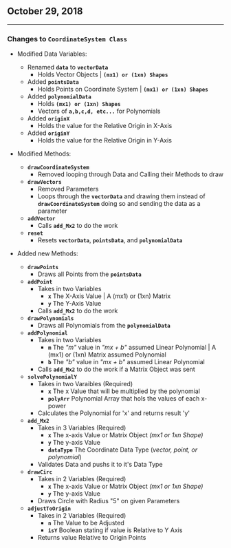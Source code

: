 ## October 29, 2018
---

### Changes to **`CoordinateSystem Class`**

- Modified Data Variables:
    - Renamed **`data`** to **`vectorData`**
        - Holds Vector Objects | **`(mx1) or (1xn) Shapes`**
    - Added **`pointsData`**
        - Holds Points on Coordinate System | **`(mx1) or (1xn) Shapes`**
    - Added **`polynomialData`**
        - Holds **`(mx1) or (1xn) Shapes`**
        - Vectors of **`a,b,c,d, etc...`** for Polynomials
    - Added **`originX`**
        - Holds the value for the Relative Origin in X-Axis
    - Added **`originY`**
        - Holds the value for the Relative Origin in Y-Axis

- Modified Methods:
    - **`drawCoordinateSystem`**
        - Removed looping through Data and Calling their Methods to draw
    - **`drawVectors`**
        - Removed Parameters
        - Loops through the **`vectorData`** and drawing them instead of **`drawCoordinateSystem`** doing so and sending the data as a parameter
    - **`addVector`**
        - Calls **`add_Mx2`** to do the work
    - **`reset`**
        - Resets **`vectorData`**, **`pointsData`**, and **`polynomialData`**

- Added new Methods:
    - **`drawPoints`**
        - Draws all Points from the **`pointsData`**
    - **`addPoint`**
        - Takes in two Variables
            - **`x`** The X-Axis Value | A (mx1) or (1xn) Matrix
            - **`y`** The Y-Axis Value
        - Calls **`add_Mx2`** to do the work
    - **`drawPolynomials`**
        - Draws all Polynomials from the **`polynomialData`**
    - **`addPolynomial`**
        - Takes in two Variables
            - **`m`** The *"m"* value in *"mx + b"* assumed Linear Polynomial | A (mx1) or (1xn) Matrix assumed Polynomial
            - **`b`** The *"b"* value in *"mx + b"* assumed Linear Polynomial
        - Calls **`add_Mx2`** to do the work if a Matrix Object was sent
    - **`solvePolynomialY`**
        - Takes in two Varaibles (Required)
            - **`x`** The x Value that will be multiplied by the polynomial
            - **`polyArr`** Polynomial Array that hols the values of each x-power
        - Calculates the Polynomial for 'x' and returns result 'y'
    - **`add_Mx2`**
        - Takes in 3 Variables (Required)
            - **`x`** The x-axis Value or Matrix Object *(mx1 or 1xn Shape)*
            - **`y`** The y-axis Value
            - **`dataType`** The Coordinate Data Type (*vector, point, or polynomial*)
        - Validates Data and pushs it to it's Data Type
    - **`drawCirc`**
        - Takes in 2 Variables (Required)
            - **`x`** The x-axis Value or Matrix Object *(mx1 or 1xn Shape)*
            - **`y`** The y-axis Value
        - Draws Circle with Radius "5" on given Parameters
    - **`adjustToOrigin`**
        - Takes in 2 Variables (Required)
            - **`n`** The Value to be Adjusted
            - **`isY`** Boolean stating if value is Relative to Y Axis
        - Returns value Relative to Origin Points

    
